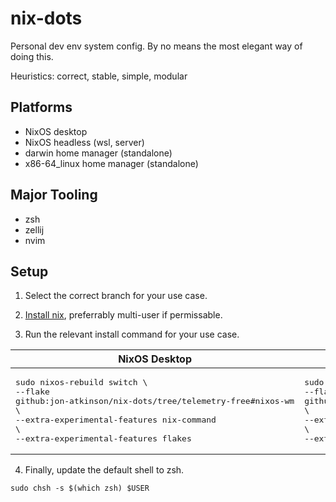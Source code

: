 # nix-dots

Personal dev env system config. By no means the most elegant way of doing this.

Heuristics: correct, stable, simple, modular

## Platforms

- NixOS desktop
- NixOS headless (wsl, server)
- darwin home manager (standalone)
- x86-64_linux home manager (standalone)

## Major Tooling

- zsh
- zellij
- nvim

## Setup

1. Select the correct branch for your use case.

2. [Install nix](https://nixos.org/download/), preferrably multi-user if permissable.

3. Run the relevant install command for your use case.

| NixOS Desktop                                                                                                                                                                                           | NixOS Headless                                                                                                                                                                                           | Darwin Home Manager                                                                                                                                                                                        | x86-64_linux Home Manager                                                                                                                                                                                                  |
| ------------------------------------------------------------------------------------------------------------------------------------------------------------------------------------------------------- | -------------------------------------------------------------------------------------------------------------------------------------------------------------------------------------------------------- | ---------------------------------------------------------------------------------------------------------------------------------------------------------------------------------------------------------- | -------------------------------------------------------------------------------------------------------------------------------------------------------------------------------------------------------------------------- |
| <pre>sudo nixos-rebuild switch \\<br>--flake github:jon-atkinson/nix-dots/tree/telemetry-free#nixos-wm \\<br>--extra-experimental-features nix-command \\<br>--extra-experimental-features flakes</pre> | <pre>sudo nixos-rebuild switch \\<br>--flake github:jon-atkinson/nix-dots/tree/telemetry-free#nixos-wsl \\<br>--extra-experimental-features nix-command \\<br>--extra-experimental-features flakes</pre> | <pre>nix run github:jon-atkinson/nix-dots/tree/telemetry-free#homeConfigurations.darwin.activationPackage \\<br>--extra-experimental-features nix-command \\<br>--extra-experimental-features flakes</pre> | <pre>nix run github:jon-atkinson/nix-dots/tree/telemetry-free#homeConfigurations.linux-generic-headless.activationPackage \\<br>--extra-experimental-features nix-command \\<br>--extra-experimental-features flakes</pre> |

4. Finally, update the default shell to zsh.

```
sudo chsh -s $(which zsh) $USER
```
